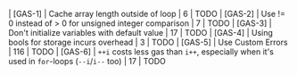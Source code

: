 | [GAS-1] | Cache array length outside of loop | 6 |
TODO
| [GAS-2] | Use != 0 instead of > 0 for unsigned integer comparison | 7 |
TODO
| [GAS-3] | Don't initialize variables with default value | 17 |
TODO
| [GAS-4] | Using bools for storage incurs overhead | 3 |
TODO
| [GAS-5] | Use Custom Errors | 116 |
TODO
| [GAS-6] | `++i` costs less gas than `i++`, especially when it's used in `for`-loops (`--i`/`i--` too) | 17 |
TODO
